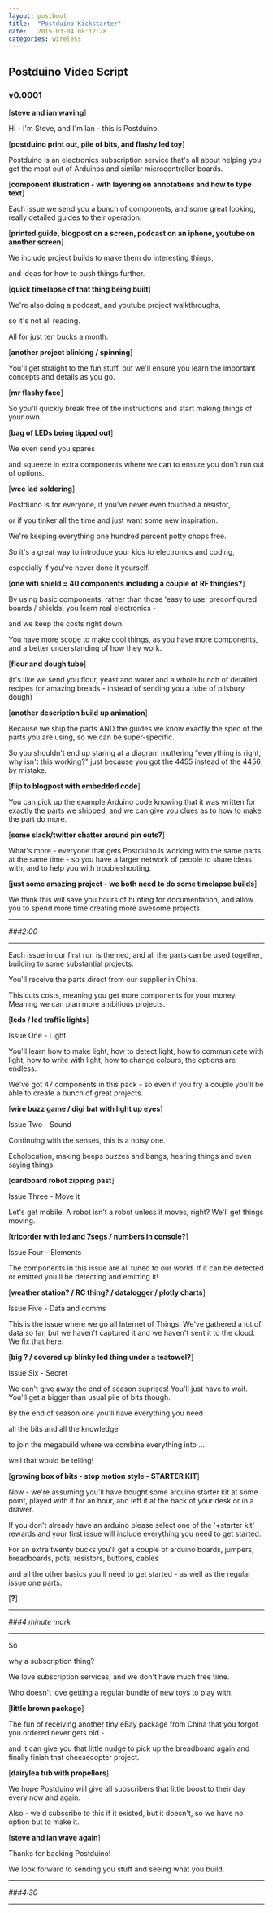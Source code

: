 ```yaml
---
layout: postboot
title:  "Postduino Kickstarter"
date:   2015-03-04 08:12:28
categories: wireless 
---
```


## Postduino Video Script
### v0.0001

[**steve and ian waving**]

Hi - I'm Steve, and I'm Ian - this is Postduino.

[**postduino print out, pile of bits, and flashy led toy**]

Postduino is an electronics subscription service that's all about helping you get the most out of Arduinos and similar microcontroller boards.

[**component illustration - with layering on annotations and how to type text**]

Each issue we send you a bunch of components, and some great looking, really detailed guides to their operation. 

[**printed guide, blogpost on a screen, podcast on an iphone, youtube on another screen**]

We include project builds to make them do interesting things, 

and ideas for how to push things further.

[**quick timelapse of that thing being built**]

We're also doing a podcast, and youtube project walkthroughs, 

so it's not all reading. 

All for just ten bucks a month.

[**another project blinking / spinning**]

You'll get straight to the fun stuff, but we'll ensure you learn the important concepts and details as you go.

[**mr flashy face**]

So you'll quickly break free of the instructions and start making things of your own. 

[**bag of LEDs being tipped out**]

We even send you spares 

and squeeze in extra components where we can to ensure you don't run out of options.

[**wee lad soldering**]

Postduino is for everyone, if you've never even touched a resistor, 

or if you tinker all the time and just want some new inspiration.

We're keeping everything one hundred percent potty chops free. 

So it's a great way to introduce your kids to electronics and coding, 

especially if you've never done it yourself.

[**one wifi shield = 40 components including a couple of RF thingies?**]

By using basic components, rather than those 'easy to use' preconfigured boards / shields, you learn real electronics - 

and we keep the costs right down. 

You have more scope to make cool things, as you have more components, and a better understanding of how they work.

[**flour and dough tube**]

(it's like we send you flour, yeast and water and a whole bunch of detailed recipes for amazing breads - instead of sending you a tube of pilsbury dough)

[**another description build up animation**]

Because we ship the parts AND the guides we know exactly the spec of the parts you are using, so we can be super-specific. 

So you shouldn't end up staring at a diagram muttering "everything is right, why isn't this working?" just because you got the 4455 instead of the 4456 by mistake.

[**flip to blogpost with embedded code**]

You can pick up the example Arduino code knowing that it was written for exactly the parts we shipped, and we can give you clues as to how to make the part do more.

[**some slack/twitter chatter around pin outs?**]

What's more - everyone that gets Postduino is working with the same parts at the same time - so you have a larger network of people to share ideas with, and to help you with troubleshooting.

[**just some amazing project - we both need to do some timelapse builds**]

We think this will save you hours of hunting for documentation, and allow you to spend more time creating more awesome projects.

---

###_2:00_

---


Each issue in our first run is themed, and all the parts can be used together, building to some substantial projects. 

You'll receive the parts direct from our supplier in China. 

This cuts costs, meaning you get more components for your money. Meaning we can plan more ambitious projects. 

[**leds / led traffic lights**]

Issue One - Light

You'll learn how to make light, how to detect light, how to communicate with light, how to write with light, how to change colours, the options are endless. 

We've got 47 components in this pack - so even if you fry a couple you'll be able to create a bunch of great projects.

[**wire buzz game / digi bat with light up eyes**]

Issue Two - Sound

Continuing with the senses, this is a noisy one. 

Echolocation, making beeps buzzes and bangs, hearing things and even saying things.  

[**cardboard robot zipping past**]

Issue Three - Move it

Let's get mobile. A robot isn't a robot unless it moves, right? We'll get things moving.

[**tricorder with led and 7segs / numbers in console?**]

Issue Four - Elements

The components in this issue are all tuned to our world. If it can be detected or emitted you'll be detecting and emitting it!

[**weather station? / RC thing? / datalogger / plotly charts**]

Issue Five - Data and comms

This is the issue where we go all Internet of Things. We've gathered a lot of data so far, but we haven't captured it and we haven't sent it to the cloud. We fix that here.  

[**big ? / covered up blinky led thing under a teatowel?**]

Issue Six - Secret 

We can't give away the end of season suprises! You'll just have to wait. You'll get a bigger than usual pile of bits though.

By the end of season one you'll have everything you need

all the bits and all the knowledge

to join the megabuild where we combine everything into ... 

well that would be telling!

[**growing box of bits - stop motion style - STARTER KIT**]

Now - we're assuming you'll have bought some arduino starter kit at some point, played with it for an hour, and left it at the back of your desk or in a drawer.

If you don't already have an arduino please select one of the '+starter kit' rewards and your first issue will include everything you need to get started. 

For an extra twenty bucks you'll get a couple of arduino boards, jumpers, breadboards, pots, resistors, buttons, cables

 and all the other basics you'll need to get started - as well as the regular issue one parts.

[**?**]

---

###_4 minute mark_

---


So

why a subscription thing?

We love subscription services, and we don't have much free time. 

Who doesn't love getting a regular bundle of new toys to play with. 

[**little brown package**]

The fun of receiving another tiny eBay package from China that you forgot you ordered never gets old - 

and it can give you that little nudge to pick up the breadboard again and finally finish that cheesecopter project. 

[**dairylea tub with propellors**]

We hope Postduino will give all subscribers that little boost to their day every now and again. 

Also - we'd subscribe to this if it existed, but it doesn't, so we have no option but to make it. 

[**steve and ian wave again**]

Thanks for backing Postduino! 

We look forward to sending you stuff and seeing what you build.


---

###_4:30_

---

